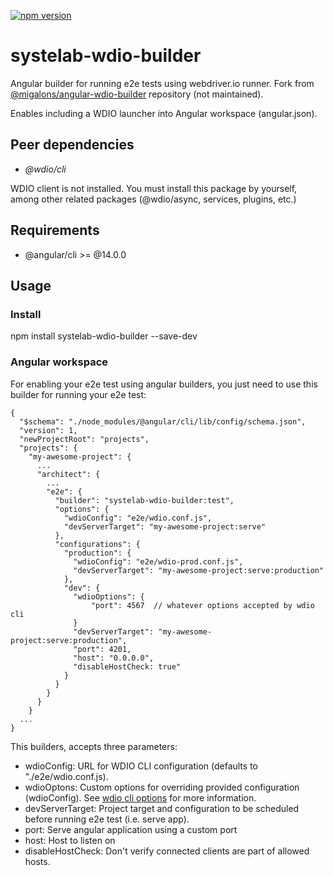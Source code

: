 [![npm version](https://badge.fury.io/js/systelab-wdio-builder.svg)](https://badge.fury.io/js/systelab-wdio-builder)

# systelab-wdio-builder

Angular builder for running e2e tests using webdriver.io runner. Fork from [@migalons/angular-wdio-builder](https://github.com/migalons/angular-wdio-builder) repository (not maintained).

Enables including a WDIO launcher into Angular workspace (angular.json).

## Peer dependencies

- _@wdio/cli_

WDIO client is not installed. You must install this package by yourself, among other related packages (@wdio/async, services, plugins, etc.)

## Requirements

- @angular/cli >= @14.0.0

## Usage

### Install 

npm install systelab-wdio-builder --save-dev

### Angular workspace

For enabling your e2e test using angular builders, you just need to use this builder for running your e2e test:

```
{
  "$schema": "./node_modules/@angular/cli/lib/config/schema.json",
  "version": 1,
  "newProjectRoot": "projects",
  "projects": {
    "my-awesome-project": {
      ...
      "architect": {
        ...
        "e2e": {
          "builder": "systelab-wdio-builder:test",
          "options": {
            "wdioConfig": "e2e/wdio.conf.js",
            "devServerTarget": "my-awesome-project:serve"
          },
          "configurations": {
            "production": {
              "wdioConfig": "e2e/wdio-prod.conf.js",
              "devServerTarget": "my-awesome-project:serve:production"
            },
            "dev": {
              "wdioOptions": {
                  "port": 4567  // whatever options accepted by wdio cli
              }
              "devServerTarget": "my-awesome-project:serve:production",
              "port": 4201,
              "host": "0.0.0.0",
              "disableHostCheck: true"
            }
          }
        }
      }
    }
  ...
}
```

This builders, accepts three parameters:

- wdioConfig: URL for WDIO CLI configuration (defaults to "./e2e/wdio.conf.js).
- wdioOptons: Custom options for overriding provided configuration (wdioConfig). See [wdio cli options](https://webdriver.io/docs/clioptions.html) for more information.
- devServerTarget: Project target and configuration to be scheduled before running e2e test (i.e. serve app).
- port: Serve angular application using a custom port
- host: Host to listen on
- disableHostCheck: Don't verify connected clients are part of allowed hosts.

